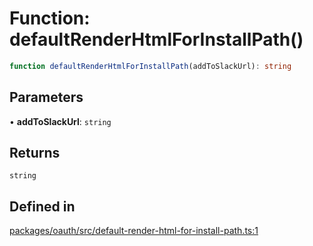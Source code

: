 # Function: defaultRenderHtmlForInstallPath()

```ts
function defaultRenderHtmlForInstallPath(addToSlackUrl): string
```

## Parameters

• **addToSlackUrl**: `string`

## Returns

`string`

## Defined in

[packages/oauth/src/default-render-html-for-install-path.ts:1](https://github.com/slackapi/node-slack-sdk/blob/7b348598b763c2b7545d1042b5f0429775cfa62c/packages/oauth/src/default-render-html-for-install-path.ts#L1)

